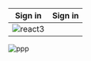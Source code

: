  Sign in |   Sign in
:-------------------------:|:-------------------------:
![react3](https://user-images.githubusercontent.com/73136159/152441463-8aece16b-830f-41e1-8a90-ad6828944fc0.PNG)|
![ppp](https://user-images.githubusercontent.com/73136159/152441457-8232055a-7397-4f89-9c84-598d029e140e.PNG) 
